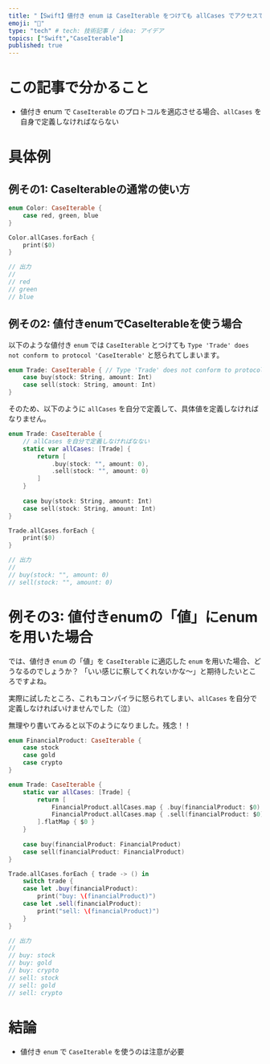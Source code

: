 ```yaml
---
title: "【Swift】値付き enum は CaseIterable をつけても allCases でアクセスできない件 "
emoji: "🔖"
type: "tech" # tech: 技術記事 / idea: アイデア
topics: ["Swift","CaseIterable"]
published: true
---
```


# この記事で分かること

- 値付き enum で `CaseIterable` のプロトコルを適応させる場合、`allCases` を自身で定義しなければならない

# 具体例

## 例その1: CaseIterableの通常の使い方

```swift
enum Color: CaseIterable {
    case red, green, blue
}

Color.allCases.forEach {
    print($0)
}

// 出力
//
// red
// green
// blue
```

## 例その2: 値付きenumでCaseIterableを使う場合

以下のような値付き `enum` では `CaseIterable` とつけても `Type 'Trade' does not conform to protocol 'CaseIterable'` と怒られてしまいます。

```swift
enum Trade: CaseIterable { // Type 'Trade' does not conform to protocol 'CaseIterable'
    case buy(stock: String, amount: Int)
    case sell(stock: String, amount: Int)
}
```

そのため、以下のように `allCases` を自分で定義して、具体値を定義しなければなりません。

```swift
enum Trade: CaseIterable {
    // allCases を自分で定義しなければなない
    static var allCases: [Trade] {
        return [
            .buy(stock: "", amount: 0),
            .sell(stock: "", amount: 0)
        ]
    }
    
    case buy(stock: String, amount: Int)
    case sell(stock: String, amount: Int)
}

Trade.allCases.forEach {
    print($0)
}

// 出力
//
// buy(stock: "", amount: 0)
// sell(stock: "", amount: 0)
```


# 例その3: 値付きenumの「値」にenumを用いた場合

では、値付き `enum` の「値」を `CaseIterable` に適応した `enum` を用いた場合、どうなるのでしょうか？
「いい感じに察してくれないかな〜」と期待したいところですよね。

実際に試したところ、これもコンパイラに怒られてしまい、`allCases` を自分で定義しなければいけませんでした（泣）

無理やり書いてみると以下のようになりました。残念！！

```swift
enum FinancialProduct: CaseIterable {
    case stock
    case gold
    case crypto
}

enum Trade: CaseIterable {
    static var allCases: [Trade] {
        return [
            FinancialProduct.allCases.map { .buy(financialProduct: $0) },
            FinancialProduct.allCases.map { .sell(financialProduct: $0) },
        ].flatMap { $0 }
    }
        
    case buy(financialProduct: FinancialProduct)
    case sell(financialProduct: FinancialProduct)
}

Trade.allCases.forEach { trade -> () in
    switch trade {
    case let .buy(financialProduct):
        print("buy: \(financialProduct)")
    case let .sell(financialProduct):
        print("sell: \(financialProduct)")
    }
}

// 出力
//
// buy: stock
// buy: gold
// buy: crypto
// sell: stock
// sell: gold
// sell: crypto
```

# 結論

- 値付き `enum` で `CaseIterable` を使うのは注意が必要